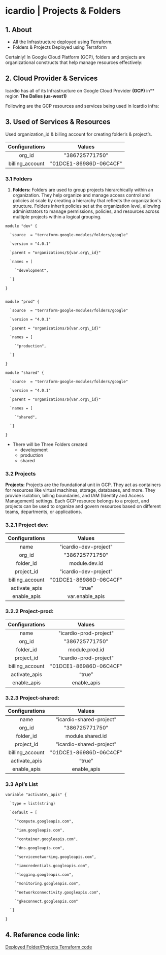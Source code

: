 ﻿# **icardio | Projects & Folders**
## **1. About**
- All the Infrastructure deployed using Terraform.
- Folders & Projects Deployed using Terraform

Certainly! In Google Cloud Platform (GCP), folders and projects are organizational constructs that help manage resources effectively:
## **2. Cloud Provider & Services**
Icardio has all of its Infrastructure on Google Cloud Provider **(GCP)** in** region **The Dalles (us-west1)**

Following are the GCP resources and services being used in Icardio infra:
## **3. Used of Services & Resources**
Used organization\_id & billing account for creating folder’s & project’s.

|**Configurations**|**Values**|
| :-: | :-: |
|org\_id|"386725771750"|
|billing\_account|"01DCE1-86986D-06C4CF"|
### **3.1 Folders**
1. **Folders:** Folders are used to group projects hierarchically within an organization. They help organize and manage access control and policies at scale by creating a hierarchy that reflects the organization's structure. Folders inherit policies set at the organization level, allowing administrators to manage permissions, policies, and resources across multiple projects within a logical grouping.

```
module "dev" {

  `source  = "terraform-google-modules/folders/google"

  `version = "4.0.1"

  `parent = "organizations/${var.org\_id}"

  `names = [

    `"development",

  `]

}


module "prod" {

  `source  = "terraform-google-modules/folders/google"

  `version = "4.0.1"

  `parent = "organizations/${var.org\_id}"

  `names = [

    `"production",

  `]

}

module "shared" {

  `source  = "terraform-google-modules/folders/google"

  `version = "4.0.1"

  `parent = "organizations/${var.org\_id}"

  `names = [

    `"shared",

  `]

}

```

- There will be Three Folders created 
  - development
  - production
  - shared
### **3.2 Projects**
**Projects:** Projects are the foundational unit in GCP. They act as containers for resources like virtual machines, storage, databases, and more. They provide isolation, billing boundaries, and IAM (Identity and Access Management) settings. Each GCP resource belongs to a project, and projects can be used to organize and govern resources based on different teams, departments, or applications.
### **3.2.1 Project dev:**

|**Configurations**|**Values**|
| :-: | :-: |
|name|"icardio-dev-project"|
|org\_id |"386725771750"|
|folder\_id |module.dev.id|
|project\_id |"icardio-dev-project"|
|billing\_account|"01DCE1-86986D-06C4CF"|
|activate\_apis |“true”|
|enable\_apis|var.enable\_apis|
### **3.2.2 Project-prod:**

|**Configurations**|**Values**|
| :-: | :-: |
|name|"icardio-prod-project"|
|org\_id |"386725771750"|
|folder\_id |module.prod.id|
|project\_id |"icardio-prod-project"|
|billing\_account|"01DCE1-86986D-06C4CF"|
|activate\_apis |“true”|
|enable\_apis|enable\_apis|
### **3.2.3 Project-shared:**

|**Configurations**|**Values**|
| :-: | :-: |
|name|"icardio-shared-project"|
|org\_id |"386725771750"|
|folder\_id |module.shared.id|
|project\_id |"icardio-shared-project"|
|billing\_account|"01DCE1-86986D-06C4CF"|
|activate\_apis |“true”|
|enable\_apis|enable\_apis|
### **3.3 Api’s List**
```
variable "activate\_apis" {

  `type = list(string)

  `default = [

    `"compute.googleapis.com",

    `"iam.googleapis.com",

    `"container.googleapis.com",

    `"dns.googleapis.com",

    `"servicenetworking.googleapis.com",

    `"iamcredentials.googleapis.com",

    `"logging.googleapis.com",

    `"monitoring.googleapis.com",

    `"networkconnectivity.googleapis.com",

    `"gkeconnect.googleapis.com"

  `]

}
```
## **4. Reference code link:**
[Deployed Folder/Projects Terraform code](https://github.com/clouddrove/icardio/blob/master/terraform/landing-zone/projects.tf)
